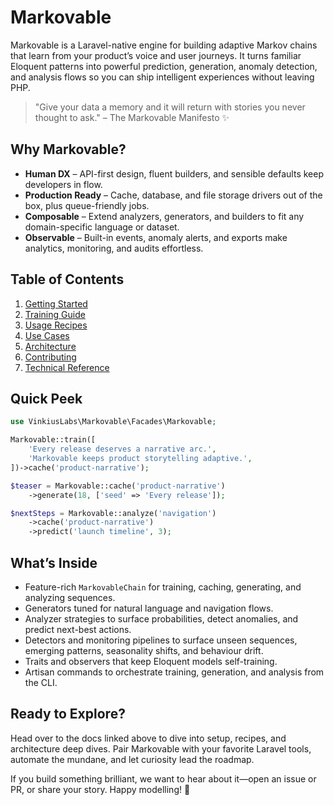 # Markovable

Markovable is a Laravel-native engine for building adaptive Markov chains that learn from your product’s voice and user journeys. It turns familiar Eloquent patterns into powerful prediction, generation, anomaly detection, and analysis flows so you can ship intelligent experiences without leaving PHP.

> "Give your data a memory and it will return with stories you never thought to ask." – The Markovable Manifesto ✨

## Why Markovable?

- **Human DX** – API-first design, fluent builders, and sensible defaults keep developers in flow.
- **Production Ready** – Cache, database, and file storage drivers out of the box, plus queue-friendly jobs.
- **Composable** – Extend analyzers, generators, and builders to fit any domain-specific language or dataset.
- **Observable** – Built-in events, anomaly alerts, and exports make analytics, monitoring, and audits effortless.

## Table of Contents

1. [Getting Started](docs/getting-started.md)
2. [Training Guide](docs/training-guide.md)
3. [Usage Recipes](docs/usage-recipes.md)
4. [Use Cases](docs/use-cases.md)
5. [Architecture](docs/architecture.md)
6. [Contributing](docs/contributing.md)
7. [Technical Reference](docs/technical-reference.md)

## Quick Peek

```php
use VinkiusLabs\Markovable\Facades\Markovable;

Markovable::train([
    'Every release deserves a narrative arc.',
    'Markovable keeps product storytelling adaptive.',
])->cache('product-narrative');

$teaser = Markovable::cache('product-narrative')
    ->generate(18, ['seed' => 'Every release']);

$nextSteps = Markovable::analyze('navigation')
    ->cache('product-narrative')
    ->predict('launch timeline', 3);
```

## What’s Inside

- Feature-rich `MarkovableChain` for training, caching, generating, and analyzing sequences.
- Generators tuned for natural language and navigation flows.
- Analyzer strategies to surface probabilities, detect anomalies, and predict next-best actions.
- Detectors and monitoring pipelines to surface unseen sequences, emerging patterns, seasonality shifts, and behaviour drift.
- Traits and observers that keep Eloquent models self-training.
- Artisan commands to orchestrate training, generation, and analysis from the CLI.

## Ready to Explore?

Head over to the docs linked above to dive into setup, recipes, and architecture deep dives. Pair Markovable with your favorite Laravel tools, automate the mundane, and let curiosity lead the roadmap.

If you build something brilliant, we want to hear about it—open an issue or PR, or share your story. Happy modelling! 🚀
